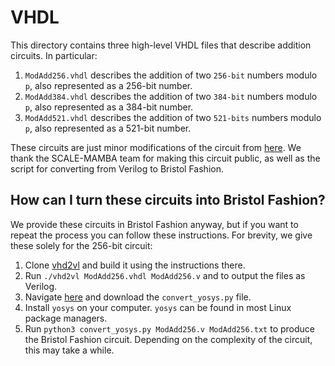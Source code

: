 # VHDL

This directory contains three high-level VHDL files that describe addition circuits. 
In particular:

1. ```ModAdd256.vhdl``` describes the addition of two ```256-bit``` numbers modulo ```p```, also
   represented as a 256-bit number.
2. ```ModAdd384.vhdl``` describes the addition of two ```384-bit``` numbers modulo ```p```, also
   represented as a 384-bit number.
3. ```ModAdd521.vhdl``` describes the addition of two ```521-bits``` numbers modulo ```p```, also
   represented as a 521-bit number. 

These circuits are just minor modifications of the circuit from [here](https://github.com/KULeuven-COSIC/SCALE-MAMBA/tree/master/Circuits/VHDL). We thank the SCALE-MAMBA team for making this circuit public, as well as the script for converting from Verilog to Bristol Fashion.  


## How can I turn these circuits into Bristol Fashion?

We provide these circuits in Bristol Fashion anyway, but if you want to repeat the process you 
can follow these instructions. For brevity, we give these solely for the 256-bit circuit:

1. Clone [vhd2vl](https://github.com/ldoolitt/vhd2vl) and build it using the instructions there.
2. Run ```./vhd2vl ModAdd256.vhdl ModAdd256.v``` and  to output the files as Verilog.
3. Navigate [here](https://github.com/KULeuven-COSIC/SCALE-MAMBA/tree/master/Circuits) and download
   the ```convert_yosys.py``` file.
4. Install ```yosys``` on your computer. ```yosys``` can be found in most Linux package managers.
5. Run ```python3 convert_yosys.py ModAdd256.v ModAdd256.txt``` to produce the Bristol Fashion circuit. Depending on the complexity of the circuit, this may take a while. 


   
   
